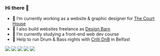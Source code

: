 ### Hi there 👋

- 🔭 I’m currently working as a website & graphic designer for [The Court House](https://courthousebangor.com/)
- 🏡 I also build websites freelance as [Design Barn](https://designbarn.co.uk/)
- 🌱 I’m currently studying a front-end web dev course
- 💃 Help to run Drum & Bass nights with [Crilli DnB](https://linktr.ee/Crillidnb) in Belfast

<img src="https://img.shields.io/badge/Adobe%20Creative%20Cloud-DA1F26?style=for-the-badge&logo=Adobe%20Creative%20Cloud&logoColor=white" />  <img src="https://img.shields.io/badge/HTML5-E34F26?style=for-the-badge&logo=html5&logoColor=white" />  <img src="https://img.shields.io/badge/CSS3-1572B6?style=for-the-badge&logo=css3&logoColor=white" />  <img src="https://img.shields.io/badge/JavaScript-323330?style=for-the-badge&logo=javascript&logoColor=F7DF1E" />  <img src="https://img.shields.io/badge/Edx-193A3E?style=for-the-badge&logo=edx&logoColor=white" />
